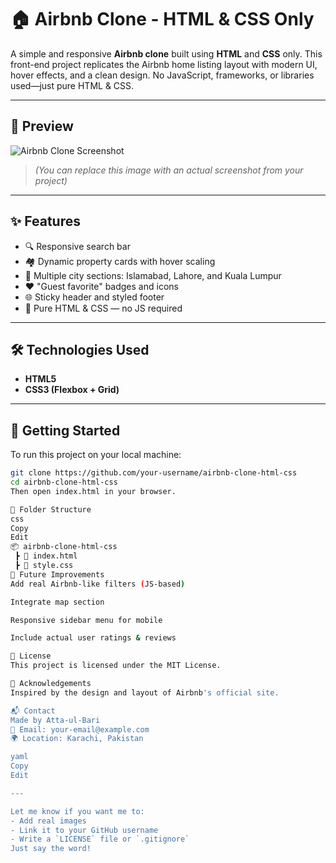 # 🏠 Airbnb Clone - HTML & CSS Only

A simple and responsive **Airbnb clone** built using **HTML** and **CSS** only. This front-end project replicates the Airbnb home listing layout with modern UI, hover effects, and a clean design. No JavaScript, frameworks, or libraries used—just pure HTML & CSS.

---

## 📸 Preview

![Airbnb Clone Screenshot](https://via.placeholder.com/800x400?text=Project+Screenshot)  
> *(You can replace this image with an actual screenshot from your project)*

---

## ✨ Features

- 🔍 Responsive search bar
- 🏘 Dynamic property cards with hover scaling
- 📍 Multiple city sections: Islamabad, Lahore, and Kuala Lumpur
- ❤️ "Guest favorite" badges and icons
- 🌐 Sticky header and styled footer
- 🎨 Pure HTML & CSS — no JS required

---

## 🛠️ Technologies Used

- **HTML5**
- **CSS3 (Flexbox + Grid)**

---

## 🚀 Getting Started

To run this project on your local machine:

```bash
git clone https://github.com/your-username/airbnb-clone-html-css
cd airbnb-clone-html-css
Then open index.html in your browser.

🧱 Folder Structure
css
Copy
Edit
📦 airbnb-clone-html-css
 ┣ 📄 index.html
 ┣ 📄 style.css
📌 Future Improvements
Add real Airbnb-like filters (JS-based)

Integrate map section

Responsive sidebar menu for mobile

Include actual user ratings & reviews

📜 License
This project is licensed under the MIT License.

🙌 Acknowledgements
Inspired by the design and layout of Airbnb's official site.

📬 Contact
Made by Atta-ul-Bari
📧 Email: your-email@example.com
🌍 Location: Karachi, Pakistan

yaml
Copy
Edit

---

Let me know if you want me to:
- Add real images
- Link it to your GitHub username
- Write a `LICENSE` file or `.gitignore`  
Just say the word!
